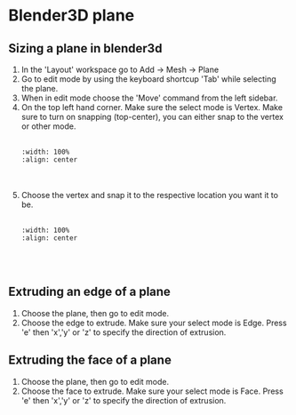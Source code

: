 # Blender3D plane

## Sizing a plane in blender3d
1. In the 'Layout' workspace go to Add -> Mesh -> Plane
2. Go to edit mode by using the keyboard shortcup 'Tab' while selecting the plane.
3. When in edit mode choose the 'Move' command from the left sidebar.
4. On the top left hand corner. Make sure the select mode is Vertex. Make sure to turn on snapping (top-center), you can either snap to the vertex or other mode. 
    <br/><br/>
    ```{image} ../../_static/blender1.png
    :width: 100%
    :align: center
    ```
    <br/><br/>
5. Choose the vertex and snap it to the respective location you want it to be.
    <br/><br/>
    ```{image} ../../_static/blender2.png
    :width: 100%
    :align: center
    ```
    <br/><br/>
    
## Extruding an edge of a plane
1. Choose the plane, then go to edit mode.
2. Choose the edge to extrude. Make sure your select mode is Edge. Press 'e' then 'x','y' or 'z' to specify the direction of extrusion.

## Extruding the face of a plane
1. Choose the plane, then go to edit mode.
2. Choose the face to extrude. Make sure your select mode is Face. Press 'e' then 'x','y' or 'z' to specify the direction of extrusion.